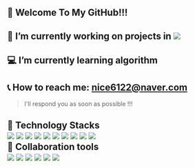  :raised_hands: Welcome To My GitHub!!!
 -

:briefcase: I’m currently working on projects in <img src="https://img.shields.io/badge/SSAFY-61DAFB?style=square-flat&logo=SSAFY&logoColor=white"/> 
-

:computer: I’m currently learning algorithm
-

:telephone_receiver: How to reach me: nice6122@naver.com  
-
> I'll respond you as soon as possible !!!


:trident: Technology Stacks <br>
<img src="https://img.shields.io/badge/Python-3776AB?style=square-flat&logo=python&logoColor=ffdd54"/>
<img src="https://img.shields.io/badge/JavaScript-F7DF1E?style=square-flat&logo=JavaScript&logoColor=white"/>
<img src="https://img.shields.io/badge/React-61DAFB?style=square-flat&logo=React&logoColor=white"/>
<img src="https://img.shields.io/badge/Vue.js-4FC08D?style=square-flat&logo=Vue.js&logoColor=white"/>
<img src="https://img.shields.io/badge/three.js-000000?style=square-flat&logo=three.js&logoColor=white"/>
<img src="https://img.shields.io/badge/Django-092E20?style=square-flat&logo=Django&logoColor=white"/>
<img src="https://img.shields.io/badge/Node.js-339933?style=square-flat&logo=Node.js&logoColor=white"/>
<img src="https://img.shields.io/badge/HTML5-E34F26?style=square-flat&logo=HTML5&logoColor=white"/>
<img src="https://img.shields.io/badge/CSS3-1572B6?style=square-flat&logo=CSS3&logoColor=white"/>
<img src="https://img.shields.io/badge/Visual Studio Code-007ACC?style=square-flat&logo=Visual Studio Code&logoColor=white"/>
<br>
:runner: Collaboration tools <br>
<img src="https://img.shields.io/badge/Git-F05032?style=square-flat&logo=Git&logoColor=white"/>
<img src="https://img.shields.io/badge/Jira-0052CC?style=square-flat&logo=Jira&logoColor=white"/>
<img src="https://img.shields.io/badge/Mattermost-0058CC?style=square-flat&logo=Mattermost&logoColor=white"/>
<img src="https://img.shields.io/badge/Notion-000000?style=square-flat&logo=Notion&logoColor=white"/>
<img src="https://img.shields.io/badge/GitHub-181717?style=square-flat&logo=GitHub&logoColor=white"/> 
<img src="https://img.shields.io/badge/Gitlab-FC6D26?style=square-flat&logo=Gitlab&logoColor=white"/> 
-





